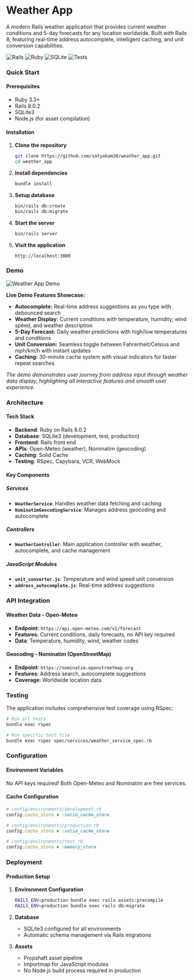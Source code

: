 # Weather App

A modern Rails weather application that provides current weather conditions and 5-day forecasts for any location worldwide. Built with Rails 8, featuring real-time address autocomplete, intelligent caching, and unit conversion capabilities.

![Rails](https://img.shields.io/badge/Rails-8.0.2-red.svg)
![Ruby](https://img.shields.io/badge/Ruby-3.3+-red.svg)
![SQLite](https://img.shields.io/badge/Database-SQLite3-blue.svg)
![Tests](https://img.shields.io/badge/Tests-RSpec-green.svg)


### Quick Start

#### Prerequisites
- Ruby 3.3+ 
- Rails 8.0.2
- SQLite3
- Node.js (for asset compilation)

#### Installation

1. **Clone the repository**
   ```bash
   git clone https://github.com/satyakam20/weather_app.git
   cd weather_app
   ```

2. **Install dependencies**
   ```bash
   bundle install
   ```

3. **Setup database**
   ```bash
   bin/rails db:create
   bin/rails db:migrate
   ```

4. **Start the server**
   ```bash
   bin/rails server
   ```

5. **Visit the application**
   ```
   http://localhost:3000
   ```

### Demo

![Weather App Demo](weather-app-demo.gif)

**Live Demo Features Showcase:**

- **Autocomplete:** Real-time address suggestions as you type with debounced search
- **Weather Display:** Current conditions with temperature, humidity, wind speed, and weather description
- **5-Day Forecast:** Daily weather predictions with high/low temperatures and conditions
- **Unit Conversion:** Seamless toggle between Fahrenheit/Celsius and mph/km/h with instant updates
- **Caching:** 30-minute cache system with visual indicators for faster repeat searches


*The demo demonstrates user journey from address input through weather data display, highlighting all interactive features and smooth user experience.*

### Architecture

#### Tech Stack
- **Backend**: Ruby on Rails 8.0.2
- **Database**: SQLite3 (development, test, production)
- **Frontend**: Rails front end
- **APIs**: Open-Meteo (weather), Nominatim (geocoding)
- **Caching**: Solid Cache
- **Testing**: RSpec, Capybara, VCR, WebMock

#### Key Components

##### Services
- **`WeatherService`**: Handles weather data fetching and caching
- **`NominatimGeocodingService`**: Manages address geocoding and autocomplete

##### Controllers
- **`WeatherController`**: Main application controller with weather, autocomplete, and cache management

##### JavaScript Modules
- **`unit_converter.js`**: Temperature and wind speed unit conversion
- **`address_autocomplete.js`**: Real-time address suggestions

### API Integration

#### Weather Data - Open-Meteo
- **Endpoint**: `https://api.open-meteo.com/v1/forecast`
- **Features**: Current conditions, daily forecasts, no API key required
- **Data**: Temperature, humidity, wind, weather codes

#### Geocoding - Nominatim (OpenStreetMap)
- **Endpoint**: `https://nominatim.openstreetmap.org`
- **Features**: Address search, autocomplete suggestions
- **Coverage**: Worldwide location data

### Testing

The application includes comprehensive test coverage using RSpec:

```bash
# Run all tests
bundle exec rspec

# Run specific test file
bundle exec rspec spec/services/weather_service_spec.rb
```

### Configuration

#### Environment Variables
No API keys required! Both Open-Meteo and Nominatim are free services.

#### Cache Configuration
```ruby
# config/environments/development.rb
config.cache_store = :solid_cache_store

# config/environments/production.rb  
config.cache_store = :solid_cache_store

# config/environments/test.rb
config.cache_store = :memory_store
```

### Deployment

#### Production Setup
1. **Environment Configuration**
   ```bash
   RAILS_ENV=production bundle exec rails assets:precompile
   RAILS_ENV=production bundle exec rails db:migrate
   ```

2. **Database**
   - SQLite3 configured for all environments
   - Automatic schema management via Rails migrations

3. **Assets**
   - Propshaft asset pipeline
   - Importmap for JavaScript modules
   - No Node.js build process required in production

